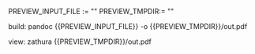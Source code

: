 PREVIEW_INPUT_FILE := ""
PREVIEW_TMPDIR:= ""

build:
    pandoc {{PREVIEW_INPUT_FILE}} -o {{PREVIEW_TMPDIR}}/out.pdf

view:
    zathura {{PREVIEW_TMPDIR}}/out.pdf

